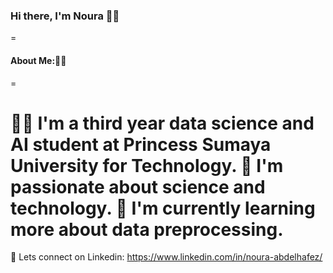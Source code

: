 ### Hi there, I'm Noura 👋🏻
=

#### About Me:👩‍💻

=

👩‍🎓 I'm a third year data science and AI student at Princess Sumaya University for Technology.
🔭 I'm passionate about science and technology. 
🌱 I'm currently learning more about data preprocessing.
=
💬 Lets connect on Linkedin: https://www.linkedin.com/in/noura-abdelhafez/
<!--
**noura-na/noura-na** is a ✨ _special_ ✨ repository because its `README.md` (this file) appears on your GitHub profile.

Here are some ideas to get you started:

- 🔭 I’m currently working on ...
- 🌱 I’m currently learning ...
- 👯 I’m looking to collaborate on ...
- 🤔 I’m looking for help with ...
- 💬 Ask me about ...
- 📫 How to reach me: ...
- 😄 Pronouns: ...
- ⚡ Fun fact: ...
-->
